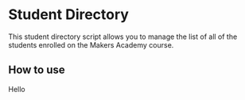 Student Directory
==================

This student directory script allows you to manage the list of all of the students enrolled on the Makers Academy course.

How to use
----------

Hello